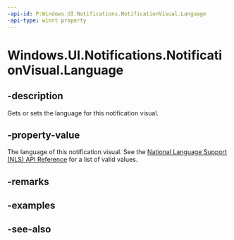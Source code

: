 ```yaml
---
-api-id: P:Windows.UI.Notifications.NotificationVisual.Language
-api-type: winrt property
---
```


<!-- Property syntax
public string Language { get;  set; }
-->

# Windows.UI.Notifications.NotificationVisual.Language

## -description
Gets or sets the language for this notification visual.

## -property-value
The language of this notification visual. See the [National Language Support (NLS) API Reference](https://msdn.microsoft.com/goglobal/bb896001.aspx) for a list of valid values.

## -remarks

## -examples

## -see-also
